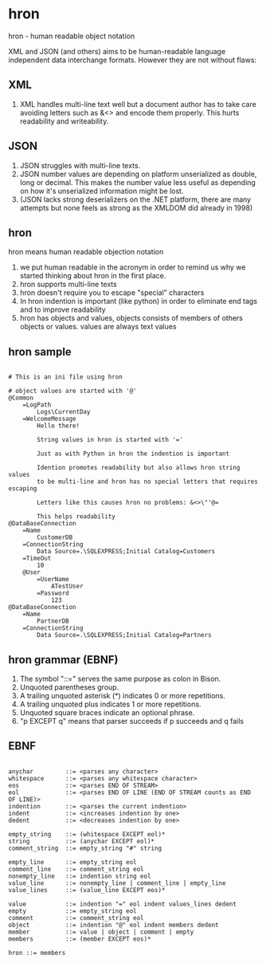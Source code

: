 hron
====

hron - human readable object notation

XML and JSON (and others) aims to be human-readable language independent data interchange 
formats. However they are not without flaws:

XML
---
1. XML handles multi-line text well but a document author has to take care avoiding
   letters such as &<> and encode them properly. This hurts readability and writeability.

JSON
----
1. JSON struggles with multi-line texts.
2. JSON number values are depending on platform unserialized as double, long or decimal. 
   This makes the number value less useful as depending on how it's unserialized information 
   might be lost.
3. (JSON lacks strong deserializers on the .NET platform, there are many attempts but
   none feels as strong as the XMLDOM did already in 1998) 

hron
----

hron means human readable objection notation
1. we put human readable in the acronym in order to remind us why we started thinking about 
   hron in the first place.
2. hron supports multi-line texts
3. hron doesn't require you to escape "special" characters
4. In hron indention is important (like python) in order to eliminate end tags and 
   to improve readability
5. hron has objects and values, objects consists of members of others objects or values.
   values are always text values 

hron sample
-----------

```hron

# This is an ini file using hron

# object values are started with '@'
@Common
	=LogPath
		Logs\CurrentDay
	=WelcomeMessage
		Hello there!

		String values in hron is started with '='

		Just as with Python in hron the indention is important

		Idention promotes readability but also allows hron string values 
		to be multi-line and hron has no special letters that requires escaping
		
		Letters like this causes hron no problems: &<>\"'@=

		This helps readability
@DataBaseConnection
	=Name
		CustomerDB
	=ConnectionString
		Data Source=.\SQLEXPRESS;Initial Catalog=Customers
	=TimeOut
		10
	@User
		=UserName
			ATestUser
		=Password
			123
@DataBaseConnection
	=Name
		PartnerDB
	=ConnectionString
		Data Source=.\SQLEXPRESS;Initial Catalog=Partners

```


hron grammar (EBNF)
-------------------

1. The symbol "::=" serves the same purpose as colon in Bison. 
2. Unquoted parentheses group. 
3. A trailing unquoted asterisk (*) indicates 0 or more repetitions. 
4. A trailing unquoted plus indicates 1 or more repetitions. 
5. Unquoted square braces indicate an optional phrase. 
6. "p EXCEPT q" means that parser succeeds if p succeeds and q fails

EBNF 
----

```ebnf

anychar         ::= <parses any character>
whitespace      ::= <parses any whitespace character>
eos             ::= <parses END OF STREAM>
eol             ::= <parses END OF LINE (END OF STREAM counts as END OF LINE)>
indention       ::= <parses the current indention>
indent          ::= <increases indention by one>
dedent          ::= <decreases indention by one>

empty_string    ::= (whitespace EXCEPT eol)*
string          ::= (anychar EXCEPT eol)*
comment_string  ::= empty_string "#" string

empty_line      ::= empty_string eol
comment_line    ::= comment_string eol
nonempty_line   ::= indention string eol
value_line      ::= nonempty_line | comment_line | empty_line
value_lines     ::= (value_line EXCEPT eos)*

value           ::= indention "=" eol indent values_lines dedent
empty           ::= empty_string eol
comment         ::= comment_string eol
object          ::= indention "@" eol indent members dedent
member          ::= value | object | comment | empty
members         ::= (member EXCEPT eos)* 

hron ::= members

```
